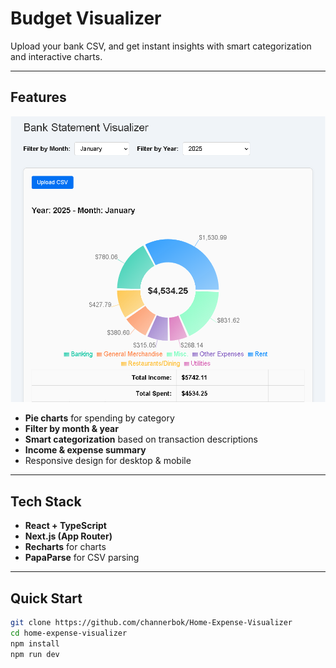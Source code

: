 # Budget Visualizer

Upload your bank CSV, and get instant insights with smart categorization and interactive charts.  

---

## Features
![Budget Visualizer Screenshot](home-expense-visualizer/upload_menu_001.png)
- **Pie charts** for spending by category  
- **Filter by month & year**  
- **Smart categorization** based on transaction descriptions  
- **Income & expense summary**  
- Responsive design for desktop & mobile  

---

## Tech Stack

- **React + TypeScript**  
- **Next.js (App Router)**  
- **Recharts** for charts  
- **PapaParse** for CSV parsing  

---

## Quick Start

```bash
git clone https://github.com/channerbok/Home-Expense-Visualizer
cd home-expense-visualizer
npm install
npm run dev
